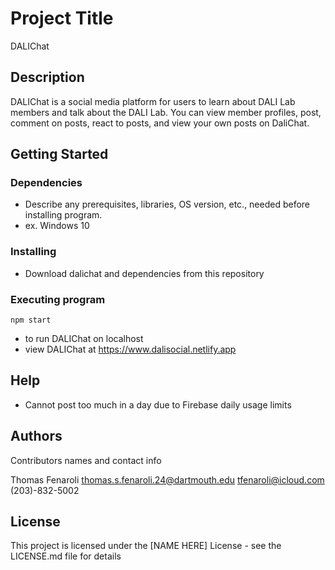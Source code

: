 # Project Title

DALIChat

## Description

DALIChat is a social media platform for users to learn about DALI Lab members and talk about the DALI Lab. You can view member profiles, post, comment on posts, react to posts, and view your own posts on DaliChat.

## Getting Started

### Dependencies

* Describe any prerequisites, libraries, OS version, etc., needed before installing program.
* ex. Windows 10

### Installing

* Download dalichat and dependencies from this repository

### Executing program

```
npm start
```
* to run DALIChat on localhost
* view DALIChat at https://www.dalisocial.netlify.app

## Help

* Cannot post too much in a day due to Firebase daily usage limits

## Authors

Contributors names and contact info

Thomas Fenaroli
thomas.s.fenaroli.24@dartmouth.edu
tfenaroli@icloud.com
(203)-832-5002

## License

This project is licensed under the [NAME HERE] License - see the LICENSE.md file for details
